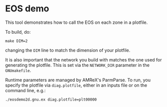 # EOS demo

This tool demonstrates how to call the EOS on each zone in a plotfile.

To build, do:

```
make DIM=2
```

changing the `DIM` line to match the dimension of your plotfile.

It is also important that the network you build with matches
the one used for generating the plotfile.  This is set via
the `NETWORK_DIR` parameter in the `GNUmakefile`.

Runtime parameters are managed by AMReX's ParmParse.  To run,
you specify the plotfile via `diag.plotfile`, either in an inputs
file or on the command line, e.g.:

```
./eosdemo2d.gnu.ex diag.plotfile=plt00000
```



